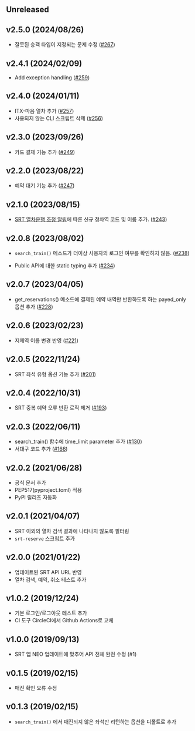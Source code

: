 ## Unreleased

## v2.5.0 (2024/08/26)

- 잘못된 승객 타입이 지정되는 문제 수정
  ([#267](https://github.com/ryanking13/SRT/pull/267))

## v2.4.1 (2024/02/09)

- Add exception handling
  ([#259](https://github.com/ryanking13/SRT/pull/259))

## v2.4.0 (2024/01/11)

- ITX-마음 열차 추가
  ([#257](https://github.com/ryanking13/SRT/pull/257))
- 사용되지 않는 CLI 스크립트 삭제
  ([#256](https://github.com/ryanking13/SRT/pull/256))

## v2.3.0 (2023/09/26)

- 카드 결제 기능 추가
  ([#249](https://github.com/ryanking13/SRT/pull/249))

## v2.2.0 (2023/08/22)

- 예약 대기 기능 추가
  ([#247](https://github.com/ryanking13/SRT/pull/247))

## v2.1.0 (2023/08/15)

- [SRT 열차운행 조정 알림](https://etk.srail.kr/cms/article/view.do?postNo=554&pageId=TK0502000000)에 따른 신규 정차역 코드 및 이름 추가.
  ([#243](https://github.com/ryanking13/SRT/pull/243))

## v2.0.8 (2023/08/02)

- `search_train()` 메소드가 더이상 사용자의 로그인 여부를 확인하지 않음.
  ([#238](https://github.com/ryanking13/SRT/pull/238))

- Public API에 대한 static typing 추가
  ([#234](https://github.com/ryanking13/SRT/pull/234))

## v2.0.7 (2023/04/05)

- get_reservations() 메소드에 결제된 예약 내역만 반환하도록 하는 payed_only 옵션 추가
  ([#228](https://github.com/ryanking13/SRT/pull/228))

## v2.0.6 (2023/02/23)

- 지제역 이름 변경 반영 ([#221](https://github.com/ryanking13/SRT/pull/221))

## v2.0.5 (2022/11/24)

- SRT 좌석 유형 옵션 기능 추가 ([#201](https://github.com/ryanking13/SRT/pull/201))

## v2.0.4 (2022/10/31)

- SRT 중복 예약 오류 반환 로직 제거 ([#193](https://github.com/ryanking13/SRT/pull/193))

## v2.0.3 (2022/06/11)

- search_train() 함수에 time_limit parameter 추가 ([#130](https://github.com/ryanking13/SRT/pull/130))
- 서대구 코드 추가 ([#166](https://github.com/ryanking13/SRT/pull/166))

## v2.0.2 (2021/06/28)

- 공식 문서 추가
- PEP517(pyproject.toml) 적용
- PyPI 릴리즈 자동화

## v2.0.1 (2021/04/07)

- SRT 이외의 열차 검색 결과에 나타나지 않도록 필터링
- `srt-reserve` 스크립트 추가

## v2.0.0 (2021/01/22)

- 업데이트된 SRT API URL 반영
- 열차 검색, 예약, 취소 테스트 추가

## v1.0.2 (2019/12/24)

- 기본 로그인/로그아웃 테스트 추가
- CI 도구 CircleCI에서 Github Actions로 교체

## v1.0.0 (2019/09/13)

- SRT 앱 NEO 업데이트에 맞추어 API 전체 완전 수정 (#1)

## v0.1.5 (2019/02/15)

- 매진 확인 오류 수정

## v0.1.3 (2019/02/15)

- `search_train()` 에서 매진되지 않은 좌석만 리턴하는 옵션을 디폴트로 추가
